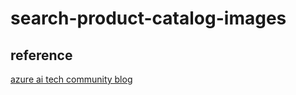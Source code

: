 # search-product-catalog-images

## reference
[azure ai tech community blog](https://techcommunity.microsoft.com/t5/ai-azure-ai-services-blog/create-your-first-visual-agent-using-aoai-and-ai-search-search/ba-p/4175291)